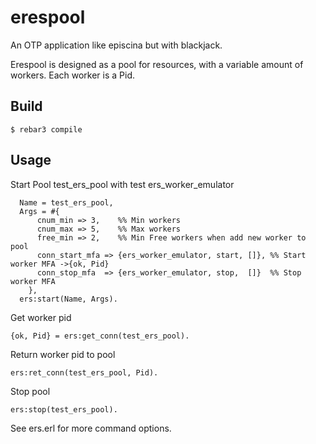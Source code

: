 erespool
=====

An OTP application like episcina but with blackjack.

Erespool is designed as a pool for resources, with a variable amount of workers.
Each worker is a Pid.


Build
-----

    $ rebar3 compile


Usage
-----

Start Pool test_ers_pool with test ers_worker_emulator
```
  Name = test_ers_pool,
  Args = #{
      cnum_min => 3,    %% Min workers
      cnum_max => 5,    %% Max workers
      free_min => 2,    %% Min Free workers when add new worker to pool
      conn_start_mfa => {ers_worker_emulator, start, []}, %% Start worker MFA ->{ok, Pid}
      conn_stop_mfa  => {ers_worker_emulator, stop,  []}  %% Stop worker MFA
    },
  ers:start(Name, Args).
```

Get worker pid
```
{ok, Pid} = ers:get_conn(test_ers_pool).
```

Return worker pid to pool
```
ers:ret_conn(test_ers_pool, Pid).
```

Stop pool
```
ers:stop(test_ers_pool).
```

See ers.erl for more command options.
